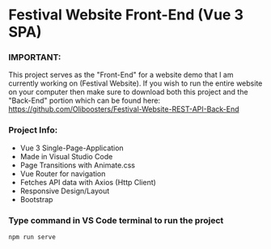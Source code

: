# Festival Website Front-End (Vue 3 SPA)

### IMPORTANT:

This project serves as the "Front-End" for a website demo that I am currently working on (Festival Website). If you wish to run the entire website on your computer then make sure to download both this project and the "Back-End" portion which can be found here: https://github.com/Oliboosters/Festival-Website-REST-API-Back-End

### Project Info:

- Vue 3 Single-Page-Application
- Made in Visual Studio Code
- Page Transitions with Animate.css
- Vue Router for navigation
- Fetches API data with Axios (Http Client)
- Responsive Design/Layout
- Bootstrap

### Type command in VS Code terminal to run the project
```
npm run serve
```
